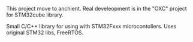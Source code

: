 This project move to anchient.
Real develeopment is in the "OXC" project for STM32cube library.

Small C/C++ library for using with STM32Fxxx microcontollers.
Uses original STM32 libs, FreeRTOS.



